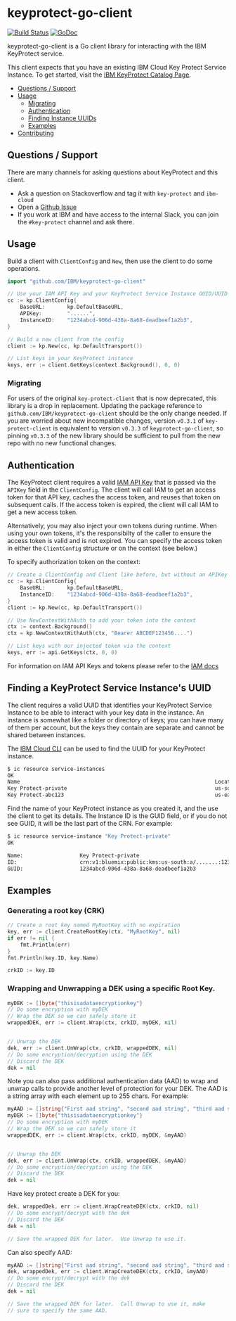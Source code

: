 # keyprotect-go-client

[![Build Status](https://travis-ci.com/IBM/keyprotect-go-client.svg?branch=master)](https://travis-ci.com/IBM/keyprotect-go-client)
[![GoDoc](https://godoc.org/github.com/keyprotect-go-client?status.svg)](https://godoc.org/github.com/IBM/keyprotect-go-client)

keyprotect-go-client is a Go client library for interacting with the IBM KeyProtect service.

This client expects that you have an existing IBM Cloud Key Protect Service Instance. To get started, visit the [IBM KeyProtect Catalog Page](https://cloud.ibm.com/catalog/services/key-protect).

* [Questions / Support](#questions--support)
* [Usage](#usage)
  * [Migrating](#migrating)
  * [Authentication](#authentication)
  * [Finding Instance UUIDs](#finding-a-keyprotect-service-instances-uuid)
  * [Examples](#examples)
* [Contributing](/CONTRIBUTING.md)

## Questions / Support

There are many channels for asking questions about KeyProtect and this client.

- Ask a question on Stackoverflow and tag it with `key-protect` and `ibm-cloud`
- Open a [Github Issue](https://github.com/IBM/keyprotect-go-client/issues)
- If you work at IBM and have access to the internal Slack, you can join the `#key-protect` channel and ask there.

## Usage

Build a client with `ClientConfig` and `New`, then use the client to do some operations.
```go
import "github.com/IBM/keyprotect-go-client"

// Use your IAM API Key and your KeyProtect Service Instance GUID/UUID to create a ClientConfig
cc := kp.ClientConfig{
	BaseURL:       kp.DefaultBaseURL,
	APIKey:        "......",
	InstanceID:    "1234abcd-906d-438a-8a68-deadbeef1a2b3",
}

// Build a new client from the config
client := kp.New(cc, kp.DefaultTransport())

// List keys in your KeyProtect instance
keys, err := client.GetKeys(context.Background(), 0, 0)
```

### Migrating

For users of the original `key-protect-client` that is now deprecated, this library is a drop in replacement. Updating the package reference to `github.com/IBM/keyprotect-go-client` should be the only change needed. If you are worried about new incompatible changes, version `v0.3.1` of `key-protect-client` is equivalent to version `v0.3.3` of `keyprotect-go-client`, so pinning `v0.3.3` of the new library should be sufficient to pull from the new repo with no new functional changes.

## Authentication

The KeyProtect client requires a valid [IAM API Key](https://cloud.ibm.com/docs/iam?topic=iam-userapikey#create_user_key) that is passed via the `APIKey` field in the `ClientConfig`. The client will call IAM to get an access token for that API key, caches the access token, and reuses that token on subsequent calls. If the access token is expired, the client will call IAM to get a new access token.

Alternatively, you may also inject your own tokens during runtime. When using your own tokens, it's the responsibilty of the caller to ensure the access token is valid and is not expired. You can specify the access token in either the `ClientConfig` structure or on the context (see below.)

To specify authorization token on the context:

```go
// Create a ClientConfig and Client like before, but without an APIKey
cc := kp.ClientConfig{
	BaseURL:       kp.DefaultBaseURL,
	InstanceID:    "1234abcd-906d-438a-8a68-deadbeef1a2b3",
}
client := kp.New(cc, kp.DefaultTransport())

// Use NewContextWithAuth to add your token into the context
ctx := context.Background()
ctx = kp.NewContextWithAuth(ctx, "Bearer ABCDEF123456....")

// List keys with our injected token via the context
keys, err := api.GetKeys(ctx, 0, 0)
```

For information on IAM API Keys and tokens please refer to the [IAM docs](https://cloud.ibm.com/docs/iam?topic=iam-manapikey)

## Finding a KeyProtect Service Instance's UUID

The client requires a valid UUID that identifies your KeyProtect Service Instance to be able to interact with your key data in the instance. An instance is somewhat like a folder or directory of keys; you can have many of them per account, but the keys they contain are separate and cannot be shared between instances.

The [IBM Cloud CLI](https://cloud.ibm.com/docs/cli?topic=cloud-cli-getting-started) can be used to find the UUID for your KeyProtect instance.

```sh
$ ic resource service-instances
OK
Name                                                              Location   State    Type
Key Protect-private                                               us-south   active   service_instance
Key Protect-abc123                                                us-east    active   service_instance
```

Find the name of your KeyProtect instance as you created it, and the use the client to get its details. The Instance ID is the GUID field, or if you do not see GUID, it will be the last part of the CRN. For example:

```sh
$ ic resource service-instance "Key Protect-private"
OK

Name:                  Key Protect-private
ID:                    crn:v1:bluemix:public:kms:us-south:a/.......:1234abcd-906d-438a-8a68-deadbeef1a2b3::
GUID:                  1234abcd-906d-438a-8a68-deadbeef1a2b3
```

## Examples

### Generating a root key (CRK)

```go
// Create a root key named MyRootKey with no expiration
key, err := client.CreateRootKey(ctx, "MyRootKey", nil)
if err != nil {
    fmt.Println(err)
}
fmt.Println(key.ID, key.Name)

crkID := key.ID
```

### Wrapping and Unwrapping a DEK using a specific Root Key.

```go
myDEK := []byte{"thisisadataencryptionkey"}
// Do some encryption with myDEK
// Wrap the DEK so we can safely store it
wrappedDEK, err := client.Wrap(ctx, crkID, myDEK, nil)


// Unwrap the DEK
dek, err := client.UnWrap(ctx, crkID, wrappedDEK, nil)
// Do some encryption/decryption using the DEK
// Discard the DEK
dek = nil
```

Note you can also pass additional authentication data (AAD) to wrap and unwrap calls
to provide another level of protection for your DEK.  The AAD is a string array with 
each element up to 255 chars.  For example:

```go
myAAD := []string{"First aad string", "second aad string", "third aad string"}
myDEK := []byte{"thisisadataencryptionkey"}
// Do some encryption with myDEK
// Wrap the DEK so we can safely store it
wrappedDEK, err := client.Wrap(ctx, crkID, myDEK, &myAAD)


// Unwrap the DEK
dek, err := client.UnWrap(ctx, crkID, wrappedDEK, &myAAD)
// Do some encryption/decryption using the DEK
// Discard the DEK
dek = nil
```

Have key protect create a DEK for you:

```go
dek, wrappedDek, err := client.WrapCreateDEK(ctx, crkID, nil)
// Do some encrypt/decrypt with the dek
// Discard the DEK
dek = nil

// Save the wrapped DEK for later.  Use Unwrap to use it.
```

Can also specify AAD:

```go
myAAD := []string{"First aad string", "second aad string", "third aad string"}
dek, wrappedDek, err := client.WrapCreateDEK(ctx, crkID, &myAAD)
// Do some encrypt/decrypt with the dek
// Discard the DEK
dek = nil

// Save the wrapped DEK for later.  Call Unwrap to use it, make
// sure to specify the same AAD.
```
